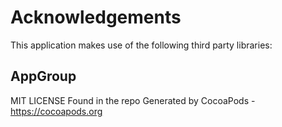 # Acknowledgements
This application makes use of the following third party libraries:

## AppGroup

MIT LICENSE Found in the repo
Generated by CocoaPods - https://cocoapods.org
